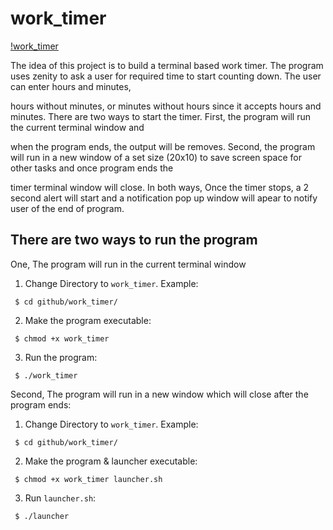 # work_timer

[!work_timer](https://github.com/naa-7/bash_projects/blob/main/work_timer/timer_image.png)

The idea of this project is to build a terminal based work timer. The program uses zenity to ask a user for required time to start counting down. The user can enter hours and minutes,

hours without minutes, or minutes without hours since it accepts hours and minutes. There are two ways to start the timer. First, the program will run the current terminal window and 

when the program ends, the output will be removes. Second, the program will run in a new window of a set size (20x10) to save screen space for other tasks and once program ends the 

timer terminal window will close. In both ways, Once the timer stops, a 2 second alert will start and a notification pop up window will apear to notify user of the end of program.


## There are two ways to run the program

 One, The program will run in the current terminal window

   1) Change Directory to `work_timer`. Example:

     $ cd github/work_timer/

   2) Make the program executable:
    
     $ chmod +x work_timer

   3) Run the program:
 
     $ ./work_timer 

Second, The program will run in a new window which will close after the program ends:
   
   1) Change Directory to `work_timer`. Example:

     $ cd github/work_timer/

   2) Make the program & launcher executable:

     $ chmod +x work_timer launcher.sh

   3) Run `launcher.sh`:

     $ ./launcher 


